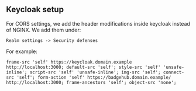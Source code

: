## Keycloak setup

For CORS settings, we add the header modifications inside keycloak instead of NGINX. We add them under:

`Realm settings -> Security defenses`

For example:

`frame-src 'self' https://keycloak.domain.example http://localhost:3000; default-src 'self'; style-src 'self' 'unsafe-inline'; script-src 'self' 'unsafe-inline'; img-src 'self'; connect-src 'self'; form-action 'self' https://badgehub.domain.example/ http://localhost:3000; frame-ancestors 'self'; object-src 'none';`
